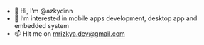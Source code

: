 - 👋 Hi, I’m @azkydinn
- 👀 I’m interested in mobile apps development, desktop app and embedded system  
- 📫 Hit me on mrizkya.dev@gmail.com
